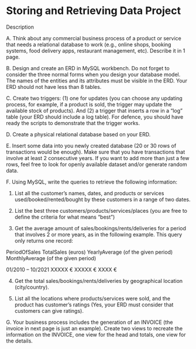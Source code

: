 # Storing and Retrieving Data Project
Description

A. Think about any commercial business process of a product or service that needs a relational database 
to work (e.g., online shops, booking systems, food delivery apps, restaurant management, etc). 
Describe it in 1 page.

B. Design and create an ERD in MySQL workbench. Do not forget to consider the three normal forms 
when you design your database model. The names of the entities and its attributes must be visible 
in the ERD. Your ERD should not have less than 8 tables.

C. Create two triggers: (1) one for updates (you can choose any updating process, for example, if a 
product is sold, the trigger may update the available stock of products). And (2) a trigger that inserts 
a row in a “log” table (your ERD should include a log table). For defence, you should have ready the 
scripts to demonstrate that the trigger works. 

D. Create a physical relational database based on your ERD.

E. Insert some data into you newly created database (20 or 30 rows of transactions would be enough). 
Make sure that you have transactions that involve at least 2 consecutive years. If you want to add 
more than just a few rows, feel free to look for openly available dataset and/or generate random 
data.

F. Using MySQL, write the queries to retrieve the following information:

1. List all the customer’s names, dates, and products or services used/booked/rented/bought by 
these customers in a range of two dates.

2. List the best three customers/products/services/places (you are free to define the criteria for 
what means “best”)

3. Get the average amount of sales/bookings/rents/deliveries for a period that involves 2 or more 
years, as in the following example. This query only returns one record:

PeriodOfSales TotalSales (euros) YearlyAverage (of the given period) MonthlyAverage (of the given period)

01/2010 – 10/2021 XXXXX €         XXXXX €                             XXXX €

4. Get the total sales/bookings/rents/deliveries by geographical location (city/country).

5. List all the locations where products/services were sold, and the product has customer’s ratings
(Yes, your ERD must consider that customers can give ratings).

G. Your business process includes the generation of an INVOICE (the invoice in next page is just an 
example). Create two views to recreate the information on the INVOICE, one view for the head and 
totals, one view for the details.
